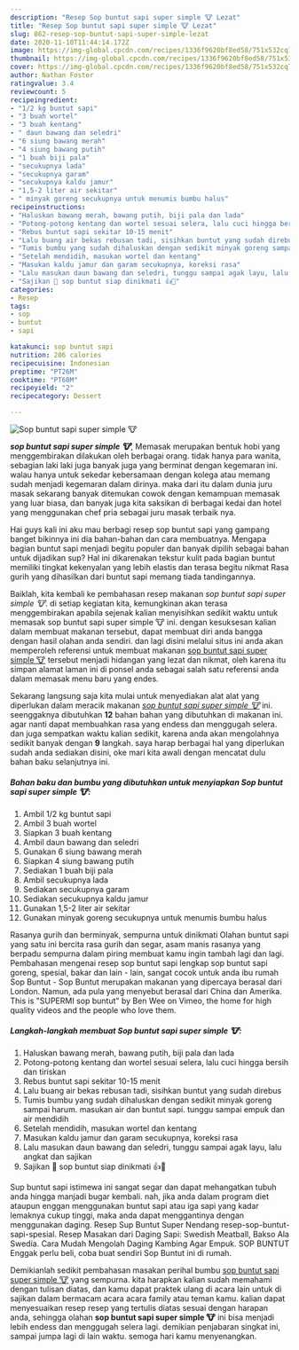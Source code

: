 ```yaml
---
description: "Resep Sop buntut sapi super simple 🐮 Lezat"
title: "Resep Sop buntut sapi super simple 🐮 Lezat"
slug: 862-resep-sop-buntut-sapi-super-simple-lezat
date: 2020-11-10T11:44:14.172Z
image: https://img-global.cpcdn.com/recipes/1336f9620bf8ed58/751x532cq70/sop-buntut-sapi-super-simple-🐮-foto-resep-utama.jpg
thumbnail: https://img-global.cpcdn.com/recipes/1336f9620bf8ed58/751x532cq70/sop-buntut-sapi-super-simple-🐮-foto-resep-utama.jpg
cover: https://img-global.cpcdn.com/recipes/1336f9620bf8ed58/751x532cq70/sop-buntut-sapi-super-simple-🐮-foto-resep-utama.jpg
author: Nathan Foster
ratingvalue: 3.4
reviewcount: 5
recipeingredient:
- "1/2 kg buntut sapi"
- "3 buah wortel"
- "3 buah kentang"
- " daun bawang dan seledri"
- "6 siung bawang merah"
- "4 siung bawang putih"
- "1 buah biji pala"
- "secukupnya lada"
- "secukupnya garam"
- "secukupnya kaldu jamur"
- "1,5-2 liter air sekitar"
- " minyak goreng secukupnya untuk menumis bumbu halus"
recipeinstructions:
- "Haluskan bawang merah, bawang putih, biji pala dan lada"
- "Potong-potong kentang dan wortel sesuai selera, lalu cuci hingga bersih dan tiriskan"
- "Rebus buntut sapi sekitar 10-15 menit"
- "Lalu buang air bekas rebusan tadi, sisihkan buntut yang sudah direbus"
- "Tumis bumbu yang sudah dihaluskan dengan sedikit minyak goreng sampai harum. masukan air dan buntut sapi. tunggu sampai empuk dan air mendidih"
- "Setelah mendidih, masukan wortel dan kentang"
- "Masukan kaldu jamur dan garam secukupnya, koreksi rasa"
- "Lalu masukan daun bawang dan seledri, tunggu sampai agak layu, lalu angkat dan sajikan"
- "Sajikan 🥰 sop buntut siap dinikmati 👍👏"
categories:
- Resep
tags:
- sop
- buntut
- sapi

katakunci: sop buntut sapi 
nutrition: 286 calories
recipecuisine: Indonesian
preptime: "PT26M"
cooktime: "PT60M"
recipeyield: "2"
recipecategory: Dessert

---
```



![Sop buntut sapi super simple 🐮](https://img-global.cpcdn.com/recipes/1336f9620bf8ed58/751x532cq70/sop-buntut-sapi-super-simple-🐮-foto-resep-utama.jpg)

<b><i>sop buntut sapi super simple 🐮</i></b>, Memasak merupakan bentuk hobi yang menggembirakan dilakukan oleh berbagai orang. tidak hanya para wanita, sebagian laki laki juga banyak juga yang berminat dengan kegemaran ini. walau hanya untuk sekedar kebersamaan dengan kolega atau memang sudah menjadi kegemaran dalam dirinya. maka dari itu dalam dunia juru masak sekarang banyak ditemukan cowok dengan kemampuan memasak yang luar biasa, dan banyak juga kita saksikan di berbagai kedai dan hotel yang menggunakan chef pria sebagai juru masak terbaik nya.

Hai guys kali ini aku mau berbagi resep sop buntut sapi yang gampang banget bikinnya ini dia bahan-bahan dan cara membuatnya. Mengapa bagian buntut sapi menjadi begitu populer dan banyak dipilih sebagai bahan untuk dijadikan sup? Hal ini dikarenakan tekstur kulit pada bagian buntut memiliki tingkat kekenyalan yang lebih elastis dan terasa begitu nikmat Rasa gurih yang dihasilkan dari buntut sapi memang tiada tandingannya.

Baiklah, kita kembali ke pembahasan resep makanan <i>sop buntut sapi super simple 🐮</i>. di setiap kegiatan kita, kemungkinan akan terasa menggembirakan apabila sejenak kalian menyisihkan sedikit waktu untuk memasak sop buntut sapi super simple 🐮 ini. dengan kesuksesan kalian dalam membuat makanan tersebut, dapat membuat diri anda bangga dengan hasil olahan anda sendiri. dan lagi disini melalui situs ini anda akan memperoleh referensi untuk membuat makanan <u>sop buntut sapi super simple 🐮</u> tersebut menjadi hidangan yang lezat dan nikmat, oleh karena itu simpan alamat laman ini di ponsel anda sebagai salah satu referensi anda dalam memasak menu baru yang endes.


Sekarang langsung saja kita mulai untuk menyediakan alat alat yang diperlukan dalam meracik makanan <u><i>sop buntut sapi super simple 🐮</i></u> ini. seenggaknya dibutuhkan <b>12</b> bahan bahan yang dibutuhkan di makanan ini. agar nanti dapat membuahkan rasa yang endess dan menggugah selera. dan juga sempatkan waktu kalian sedikit, karena anda akan mengolahnya sedikit banyak dengan <b>9</b> langkah. saya harap berbagai hal yang diperlukan sudah anda sediakan disini, oke mari kita awali dengan mencatat dulu bahan baku selanjutnya ini.

<!--inarticleads1-->

##### Bahan baku dan bumbu yang dibutuhkan untuk menyiapkan Sop buntut sapi super simple 🐮:

1. Ambil 1/2 kg buntut sapi
1. Ambil 3 buah wortel
1. Siapkan 3 buah kentang
1. Ambil  daun bawang dan seledri
1. Gunakan 6 siung bawang merah
1. Siapkan 4 siung bawang putih
1. Sediakan 1 buah biji pala
1. Ambil secukupnya lada
1. Sediakan secukupnya garam
1. Sediakan secukupnya kaldu jamur
1. Gunakan 1,5-2 liter air sekitar
1. Gunakan  minyak goreng secukupnya untuk menumis bumbu halus


Rasanya gurih dan berminyak, sempurna untuk dinikmati Olahan buntut sapi yang satu ini bercita rasa gurih dan segar, asam manis rasanya yang berpadu sempurna dalam piring membuat kamu ingin tambah lagi dan lagi. Pembahasan mengenai resep sop buntut sapi lengkap sop buntut sapi goreng, spesial, bakar dan lain - lain, sangat cocok untuk anda ibu rumah Sop Buntut - Sop Buntut merupakan makanan yang dipercaya berasal dari London. Namun, ada pula yang menyebut berasal dari China dan Amerika. This is &#34;SUPERMI sop buntut&#34; by Ben Wee on Vimeo, the home for high quality videos and the people who love them. 

<!--inarticleads2-->

##### Langkah-langkah membuat Sop buntut sapi super simple 🐮:

1. Haluskan bawang merah, bawang putih, biji pala dan lada
1. Potong-potong kentang dan wortel sesuai selera, lalu cuci hingga bersih dan tiriskan
1. Rebus buntut sapi sekitar 10-15 menit
1. Lalu buang air bekas rebusan tadi, sisihkan buntut yang sudah direbus
1. Tumis bumbu yang sudah dihaluskan dengan sedikit minyak goreng sampai harum. masukan air dan buntut sapi. tunggu sampai empuk dan air mendidih
1. Setelah mendidih, masukan wortel dan kentang
1. Masukan kaldu jamur dan garam secukupnya, koreksi rasa
1. Lalu masukan daun bawang dan seledri, tunggu sampai agak layu, lalu angkat dan sajikan
1. Sajikan 🥰 sop buntut siap dinikmati 👍👏


Sup buntut sapi istimewa ini sangat segar dan dapat mehangatkan tubuh anda hingga manjadi bugar kembali. nah, jika anda dalam program diet ataupun enggan menggunakan buntut sapi atau iga sapi yang kadar lemaknya cukup tinggi, maka anda dapat menggantinya dengan menggunakan daging. Resep Sup Buntut Super Nendang resep-sop-buntut-sapi-spesial. Resep Masakan dari Daging Sapi: Swedish Meatball, Bakso Ala Swedia. Cara Mudah Mengolah Daging Kambing Agar Empuk. SOP BUNTUT Enggak perlu beli, coba buat sendiri Sop Buntut ini di rumah. 

Demikianlah sedikit pembahasan masakan perihal bumbu <u>sop buntut sapi super simple 🐮</u> yang sempurna. kita harapkan kalian sudah memahami dengan tulisan diatas, dan kamu dapat praktek ulang di acara lain untuk di sajikan dalam bermacam acara acara family atau teman kamu. kalian dapat menyesuaikan resep resep yang tertulis diatas sesuai dengan harapan anda, sehingga olahan <b>sop buntut sapi super simple 🐮</b> ini bisa menjadi lebih endess dan menggugah selera lagi. demikian penjabaran singkat ini, sampai jumpa lagi di lain waktu. semoga hari kamu menyenangkan.
